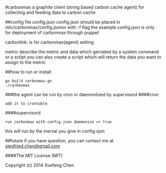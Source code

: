 #carbonmax
a graphite client (string based carbon cache agent) for collecting and feeding data to carbon cache

##config file config.json
config.json should be placed in /etc/carbonmax/config.jsonor with -f flag
the example config.json is only for deployment of carbonmax through puppet

carbonlink: is for carbonmax(agent) setting

metric describe the metric and data which gernated by a system command or a sctipt
you can also create a script which will return the data you want to assign to the metric


##how to run or install
```
go build carbonmax.go
./carbonmax
```

###the agent can be run by cron or daemonlized by supervisord
####cron
```
add it to crontable
```
####supervisord
```
run carbonmax with config.json daemonize => true
```
this will run by the inerval you give in config.sjon

##future
if you have question, you can contact me at siegfried.chen@gmail.com


####The MIT License (MIT)

Copyright (c) 2014 Xuefeng Chen